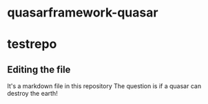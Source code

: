 # quasarframework-quasar
# testrepo
## Editing the file

It's a markdown file in this repository
The question is if a quasar can destroy the earth! 
